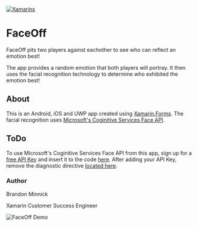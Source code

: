 [![Xamarins](https://github.com/brminnick/FaceOff/actions/workflows/mobile.yml/badge.svg)](https://github.com/brminnick/FaceOff/actions/workflows/mobile.yml)

# FaceOff
FaceOff pits two players against eachother to see who can reflect an emotion best! 

The app provides a random emotion that both players will portray. It then uses the facial recognition technology to determine who exhibited the emotion best!

## About
This is an Android, iOS and UWP app created using [Xamarin.Forms](https://docs.microsoft.com/xamarin/xamarin-forms?WT.mc_id=mobile-0000-bramin). The facial recognition uses [Microsoft's Coginitive Services Face API](https://azure.microsoft.com/services/cognitive-services/face?WT.mc_id=mobile-0000-bramin). 

## ToDo
To use Microsoft's Coginitive Services Face API from this app, sign up for a [free API Key](https://azure.microsoft.com/free/ai/?utm_source=channel9&utm_medium=descriptionlinks&utm_campaign=freeaccount&WT.mc_id=mobile-0000-bramin) and insert it to the code [here](./Source/FaceOff/Constants/CognitiveServicesConstants.cs#L7). After adding your API Key, remove the diagnostic directive [located here](./Source/FaceOff/Constants/CognitiveServicesConstants.cs#L5).

### Author
Brandon Minnick

Xamarin Customer Success Engineer


![FaceOff Demo](https://github.com/brminnick/Videos/blob/master/FaceOff/FaceOff_GifDemo.gif)
